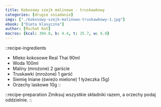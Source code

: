 ```yaml
---
title: Kokosowy szejk malinowo - truskawkowy
categories: [drugie sniadanie]
imgs: ["./kokosowy-szejk-malinowo-truskawkowy-1.jpg"]
ebook: ["Dieta klasyczna"]
author: [Michał Kot]
macros: {kcal: 304.8, b: 4.4, t: 25.7, w: 6.8}
---
```

::recipe-ingredients
- Mleko kokosowe Real Thai 90ml
- Woda 100ml
- Maliny (mrożone) 2 garście
- Truskawki (mrożone) 1 garść
- Siemię lniane (świeżo mielone) 1 łyżeczka (5g)
- Orzechy laskowe 10g
::

::recipe-preparation
Zmiksuj wszystkie składniki razem, a orzechy podaj oddzielnie.
::